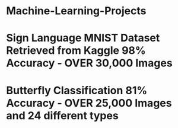 # Machine-Learning-Projects
# Sign Language MNIST Dataset Retrieved from Kaggle 98% Accuracy - OVER 30,000 Images
# Butterfly Classification 81% Accuracy - OVER 25,000 Images and 24 different types
